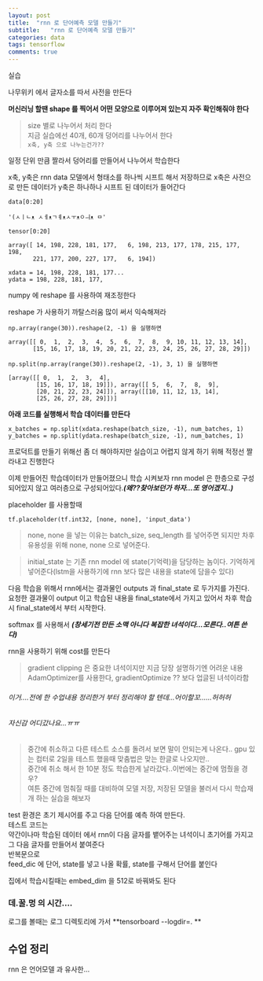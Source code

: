 ```yaml
---
layout: post
title:  "rnn 로 단어예측 모델 만들기"
subtitle:   "rnn 로 단어예측 모델 만들기"
categories: data
tags: tensorflow
comments: true
---
```


실습

나무위키 에서 글자소를 따서 사전을 만든다

**머신러닝 할땐 shape 를 찍어서 어떤 모양으로 이루어져 있는지 자주 확인해줘야 한다**

>size 별로 나누어서 처리 한다 <br>
>지금 실습에선 40개, 60개 덩어리를 나누어서 한다<br>
```x축, y축 으로 나누는건가??```

일정 단위 만큼 짤라서 덩어리를 만들어서 나누어서 학습한다

x축, y축은 rnn data 모델에서 형태소를 하나씩 시프트 해서 저장하므로
x축은 사전으로 만든 데이터가
y축은 하나하나 시프트 된 데이터가 들어간다


```
data[0:20]

'(ㅅㅣㄴᴥ ㅅㅔᴥㄱㅖᴥㅅㅜᴥㅇㅢᴥ ㅁ'

tensor[0:20]

array([ 14, 198, 228, 181, 177,   6, 198, 213, 177, 178, 215, 177, 198,
       221, 177, 200, 227, 177,   6, 194])

xdata = 14, 198, 228, 181, 177...
ydata = 198, 228, 181, 177,   
```   

numpy 에 reshape 를 사용하여 재조정한다

reshape 가 사용하기 까탈스러움 많이 써서 익숙해져라

```
np.array(range(30)).reshape(2, -1) 을 실행하면

array([[ 0,  1,  2,  3,  4,  5,  6,  7,  8,  9, 10, 11, 12, 13, 14],
       [15, 16, 17, 18, 19, 20, 21, 22, 23, 24, 25, 26, 27, 28, 29]])

np.split(np.array(range(30)).reshape(2, -1), 3, 1) 을 실행하면

[array([[ 0,  1,  2,  3,  4],
        [15, 16, 17, 18, 19]]), array([[ 5,  6,  7,  8,  9],
        [20, 21, 22, 23, 24]]), array([[10, 11, 12, 13, 14],
        [25, 26, 27, 28, 29]])]
```

**아래 코드를 실행해서 학습 데이터를 만든다**

```
x_batches = np.split(xdata.reshape(batch_size, -1), num_batches, 1)
y_batches = np.split(ydata.reshape(batch_size, -1), num_batches, 1)
```

프로덕트를 만들기 위해선 좀 더 해야하지만 실습이고 어렵지 않게 하기 위해 적정선 짤라내고 진행한다

이제 만들어진 학습데이터가 만들어졌으니 학습 시켜보자
rnn model 은 한층으로 구성되어있지 않고 여러층으로 구성되어있다.***(왜??찾아보던가 하자...또 영어겠지..)***

placeholder 를 사용할때
```
tf.placeholder(tf.int32, [none, none], 'input_data')
```

>none, none 을 넣는 이유는 batch_size, seq_length 를 넣어주면 되지만 차후 유용성을 위해 none, none 으로 넣어준다.

>initial_state 는 기존 rnn model 에 state(기억력)을 담당하는 놈이다. 기억하게 넣어준다(lstm을 사용하기에 rnn 보다 많은 내용을 state에 담을수 있다)

다음 학습을 위해서 rnn에서는 결과물인 outputs 과 final_state 로 두가지를 가진다.
요청한 결과물이 output 이고 학습된 내용을 final_state에서 가지고 있어서 차후 학습시 final_state에서 부터 시작한다.


softmax 를 사용해서 ***(창세기전 만든 소맥 아니다 복잡한 녀석이다...모른다..여튼 쓴다)***

rnn을 사용하기 위해 cost를 만든다

>gradient clipping 은 중요한 녀석이지만 지금 당장 설명하기엔 어려운 내용
>AdamOptimizer를 사용한다, gradientOptimize ?? 보다 업글된 녀석이라함


###### 이거....전에 한 수업내용 정리한거 부터 정리해야 할 텐데...어이할꼬......허허허
###### 자신감 어디갔나요...ㅠㅠ


>중간에 취소하고 다른 테스트 소스를 돌려서 보면
말이 안되는게 나온다.. gpu 있는 컴터로 2일을 테스트 했을때 맞춤법은 맞는 한글로 나오지만..<br>
중간에 취소 해서 한 10분 정도 학습한게 날라갔다..이번에는 중간에 멈췄을 경우?<br> 여튼 중간에 멈춰질 때를 대비하여 모델 저장, 저장된 모델을 불러서 다시 학습재개 하는 실습을 해보자

test 환경은 초기 제시어를 주고 다음 단어를 예측 하여 만든다. <br>
테스트 코드는 <br>
약간이나마 학습된 데이터 에서 rnn이 다음 글자를 뱉어주는 녀석이니  초기어를 가지고 그 다음 글자를 만들어서 붙여준다  <br>
반복문으로 <br>
feed_dic 에 단어, state를 넣고
나올 확률, state를 구해서 단어를 붙인다

집에서 학습시킬때는 embed_dim 을 512로 바꿔봐도 된다

### 데.꿀.멍 의 시간....



로그를 볼때는 로그 디렉토리에 가서 **tensorboard --logdir=. **


## 수업 정리

rnn 은 언어모델 과 유사한...
